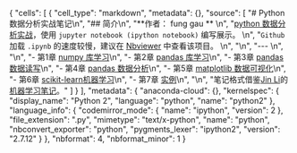 {
 "cells": [
  {
   "cell_type": "markdown",
   "metadata": {},
   "source": [
    "# Python 数据分析实战笔记\n",
    "## 简介\n",
    "**作者： fung gau **   \n",
    "[python 数据分析实战](https://item.jd.com/12027532.html)，使用 `jupyter notebook (ipython notebook)` 编写展示。  \n",
    "`Github` 加载 `.ipynb` 的速度较慢，建议在 [Nbviewer](http://nbviewer.jupyter.org/github/gaufung/Data_Analytics_Learning_Note/blob/master/Data_Analytics_in_Action/ReadMe.ipynb) 中查看该项目。  \n",
    "\n",
    "--- \n",
    "\n",
    "- 第1章 [numpy 库学习](numpy.ipynb)\n",
    "- 第2章 [pandas 库学习](pandas.ipynb)\n",
    "- 第3章 [pandas 数据读写](pandasIO.ipynb)\n",
    "- 第4章 [pandas 数据分析](pandasAdvance.ipynb)\n",
    "- 第5章 [matplotlib 数据可视化](matplotlib.ipynb)\n",
    "- 第6章 [scikit-learn机器学习](scikit_learning.ipynb)\n",
    "- 第7章 [实例](digits.ipynb)\n",
    "\n",
    "笔记格式借鉴[Jin Li](https://github.com/lijin-THU/)的[机器学习笔记](https://github.com/lijin-THU/notes-machine-learning)。"
   ]
  }
 ],
 "metadata": {
  "anaconda-cloud": {},
  "kernelspec": {
   "display_name": "Python 2",
   "language": "python",
   "name": "python2"
  },
  "language_info": {
   "codemirror_mode": {
    "name": "ipython",
    "version": 2
   },
   "file_extension": ".py",
   "mimetype": "text/x-python",
   "name": "python",
   "nbconvert_exporter": "python",
   "pygments_lexer": "ipython2",
   "version": "2.7.12"
  }
 },
 "nbformat": 4,
 "nbformat_minor": 1
}
